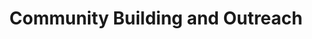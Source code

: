 ---
title: Community Building and Outreach
type: landing

design:
  # Section spacing
  spacing: '5rem'

# Page sections
sections:
  - block: collection
    content:
      title: Community Outreach and Building
      text: A snapshot of my involvement in community building and outreach activities.
      filters:
        folders:
          - community
    design:
      view: article-grid
      fill_image: false
      columns: 1
---